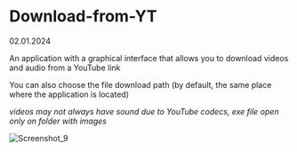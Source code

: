 # Download-from-YT

02.01.2024

An application with a graphical interface that allows you to download videos and audio from a YouTube link

You can also choose the file download path (by default, the same place where the application is located)

*videos may not always have sound due to YouTube codecs, exe file open only on folder with images* 

![Screenshot_9](https://github.com/DmitryZSer/Download-from-YT/assets/128312523/9cbf52d8-88fe-46d8-b606-4edc1d9ec5af)
